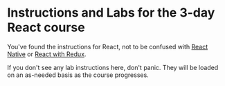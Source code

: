 # Instructions and Labs for the 3-day React course

You've found the instructions for React, not to be confused with [React Native](https://github.com/rapPayne/react-redux-labs/tree/master/instructions/React%20Native) or [React with Redux](https://github.com/rapPayne/react-redux-labs/tree/master/instructions/React&#32;with&#32;Redux).

If you don't see any lab instructions here, don't panic. They will be loaded on an as-needed basis as the course progresses.
